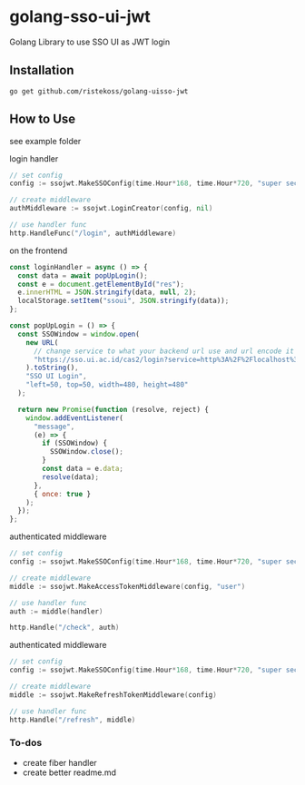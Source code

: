 # golang-sso-ui-jwt

Golang Library to use SSO UI as JWT login

## Installation

`go get github.com/ristekoss/golang-uisso-jwt`

## How to Use
see example folder


login handler
```go
// set config
config := ssojwt.MakeSSOConfig(time.Hour*168, time.Hour*720, "super secret access", "super secret refresh", "http://localhost:8080/login", "http://localhost:8080/")

// create middleware
authMiddleware := ssojwt.LoginCreator(config, nil)

// use handler func
http.HandleFunc("/login", authMiddleware)
```

on the frontend
```js
const loginHandler = async () => {
  const data = await popUpLogin();
  const e = document.getElementById("res");
  e.innerHTML = JSON.stringify(data, null, 2);
  localStorage.setItem("ssoui", JSON.stringify(data));
};

const popUpLogin = () => {
  const SSOWindow = window.open(
    new URL(
      // change service to what your backend url use and url encode it
      "https://sso.ui.ac.id/cas2/login?service=http%3A%2F%2Flocalhost%3A8080%2Flogin"
    ).toString(),
    "SSO UI Login",
    "left=50, top=50, width=480, height=480"
  );

  return new Promise(function (resolve, reject) {
    window.addEventListener(
      "message",
      (e) => {
        if (SSOWindow) {
          SSOWindow.close();
        }
        const data = e.data;
        resolve(data);
      },
      { once: true }
    );
  });
};

```

authenticated middleware
```go
// set config
config := ssojwt.MakeSSOConfig(time.Hour*168, time.Hour*720, "super secret access", "super secret refresh", "http://localhost:8080/login", "http://localhost:8080/")

// create middleware
middle := ssojwt.MakeAccessTokenMiddleware(config, "user")

// use handler func
auth := middle(handler)

http.Handle("/check", auth)
```

authenticated middleware
```go
// set config
config := ssojwt.MakeSSOConfig(time.Hour*168, time.Hour*720, "super secret access", "super secret refresh", "http://localhost:8080/login", "http://localhost:8080/")

// create middleware
middle := ssojwt.MakeRefreshTokenMiddleware(config)

// use handler func
http.Handle("/refresh", middle)
```
### To-dos

- create fiber handler
- create better readme.md
